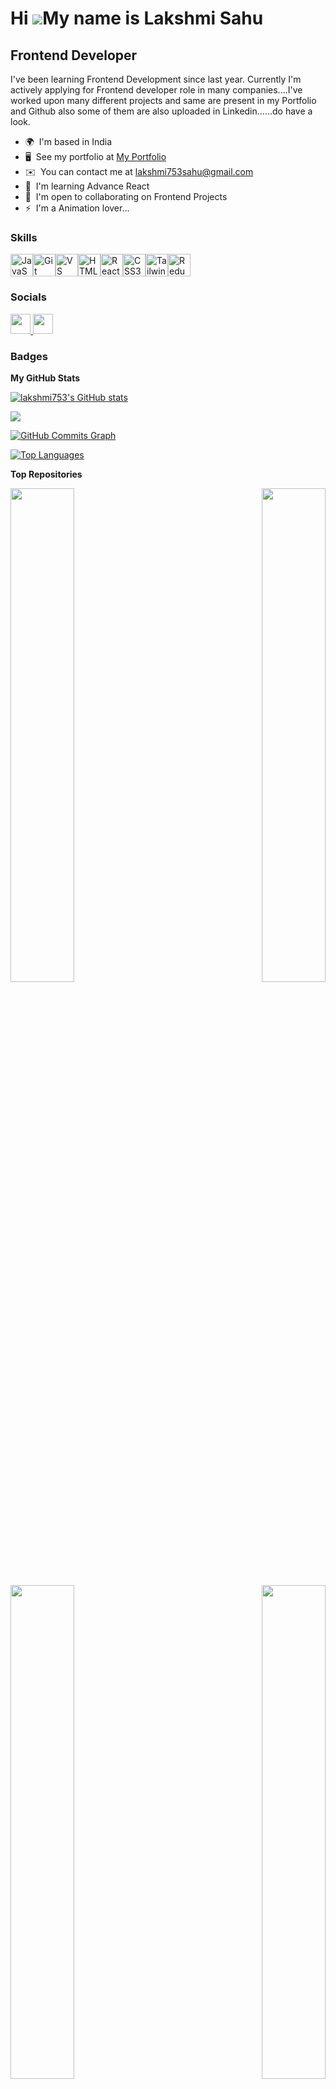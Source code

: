 Hi ![](https://user-images.githubusercontent.com/18350557/176309783-0785949b-9127-417c-8b55-ab5a4333674e.gif)My name is Lakshmi Sahu
====================================================================================================================================

Frontend Developer
------------------

I've been learning Frontend Development since last year. Currently I'm actively applying for Frontend developer role in many companies....I've worked upon many different projects and same are present in my Portfolio and Github also some of them are also uploaded in Linkedin......do have a look.

* 🌍  I'm based in India
* 🖥️  See my portfolio at [My Portfolio](http://my753portfolio.netlify.app/)
* ✉️  You can contact me at [lakshmi753sahu@gmail.com](mailto:lakshmi753sahu@gmail.com)
* 🧠  I'm learning Advance React
* 🤝  I'm open to collaborating on Frontend Projects
* ⚡  I'm a Animation lover...

### Skills


<p align="left">
<a href="https://developer.mozilla.org/en-US/docs/Web/JavaScript" target="_blank" rel="noreferrer"><img src="https://raw.githubusercontent.com/danielcranney/readme-generator/main/public/icons/skills/javascript-colored.svg" width="36" height="36" alt="JavaScript" /></a><a href="https://git-scm.com/" target="_blank" rel="noreferrer"><img src="https://raw.githubusercontent.com/danielcranney/readme-generator/main/public/icons/skills/git-colored.svg" width="36" height="36" alt="Git" /></a><a href="https://code.visualstudio.com/" target="_blank" rel="noreferrer"><img src="https://raw.githubusercontent.com/danielcranney/readme-generator/main/public/icons/skills/visualstudiocode.svg" width="36" height="36" alt="VS Code" /></a><a href="https://developer.mozilla.org/en-US/docs/Glossary/HTML5" target="_blank" rel="noreferrer"><img src="https://raw.githubusercontent.com/danielcranney/readme-generator/main/public/icons/skills/html5-colored.svg" width="36" height="36" alt="HTML5" /></a><a href="https://reactjs.org/" target="_blank" rel="noreferrer"><img src="https://raw.githubusercontent.com/danielcranney/readme-generator/main/public/icons/skills/react-colored.svg" width="36" height="36" alt="React" /></a><a href="https://www.w3.org/TR/CSS/#css" target="_blank" rel="noreferrer"><img src="https://raw.githubusercontent.com/danielcranney/readme-generator/main/public/icons/skills/css3-colored.svg" width="36" height="36" alt="CSS3" /></a><a href="https://tailwindcss.com/" target="_blank" rel="noreferrer"><img src="https://raw.githubusercontent.com/danielcranney/readme-generator/main/public/icons/skills/tailwindcss-colored.svg" width="36" height="36" alt="TailwindCSS" /></a><a href="https://redux.js.org/" target="_blank" rel="noreferrer"><img src="https://raw.githubusercontent.com/danielcranney/readme-generator/main/public/icons/skills/redux-colored.svg" width="36" height="36" alt="Redux" /></a>
</p>


### Socials

<p align="left"> <a href="https://www.github.com/lakshmi753" target="_blank" rel="noreferrer"> <picture> <source media="(prefers-color-scheme: dark)" srcset="https://raw.githubusercontent.com/danielcranney/readme-generator/main/public/icons/socials/github-dark.svg" /> <source media="(prefers-color-scheme: light)" srcset="https://raw.githubusercontent.com/danielcranney/readme-generator/main/public/icons/socials/github.svg" /> <img src="https://raw.githubusercontent.com/danielcranney/readme-generator/main/public/icons/socials/github.svg" width="32" height="32" /> </picture> </a> <a href="https://www.linkedin.com/in/lakshmi-sahu-1b79362a4/" target="_blank" rel="noreferrer"> <picture> <source media="(prefers-color-scheme: dark)" srcset="https://raw.githubusercontent.com/danielcranney/readme-generator/main/public/icons/socials/linkedin-dark.svg" /> <source media="(prefers-color-scheme: light)" srcset="https://raw.githubusercontent.com/danielcranney/readme-generator/main/public/icons/socials/linkedin.svg" /> <img src="https://raw.githubusercontent.com/danielcranney/readme-generator/main/public/icons/socials/linkedin.svg" width="32" height="32" /> </picture> </a></p>

### Badges

<b>My GitHub Stats</b>

<a href="http://www.github.com/lakshmi753"><img src="https://github-readme-stats.vercel.app/api?username=lakshmi753&show_icons=true&hide=&count_private=true&title_color=000000&text_color=14b8a6&icon_color=000000&bg_color=ffffff&hide_border=true&show_icons=true" alt="lakshmi753's GitHub stats" /></a>

<a href="http://www.github.com/lakshmi753"><img src="https://github-readme-streak-stats.herokuapp.com/?user=lakshmi753&stroke=14b8a6&background=ffffff&ring=000000&fire=000000&currStreakNum=14b8a6&currStreakLabel=000000&sideNums=14b8a6&sideLabels=14b8a6&dates=14b8a6&hide_border=true" /></a>

<a href="http://www.github.com/lakshmi753"><img src="https://github-readme-activity-graph.cyclic.app/graph?username=lakshmi753&bg_color=ffffff&color=14b8a6&line=000000&point=14b8a6&area_color=ffffff&area=true&hide_border=true&custom_title=GitHub%20Commits%20Graph" alt="GitHub Commits Graph" /></a>

<a href="https://github.com/lakshmi753" align="left"><img src="https://github-readme-stats.vercel.app/api/top-langs/?username=lakshmi753&langs_count=10&title_color=000000&text_color=14b8a6&icon_color=000000&bg_color=ffffff&hide_border=true&locale=en&custom_title=Top%20%Languages" alt="Top Languages" /></a>

<b>Top Repositories</b>

<div width="100%" align="center"><a href="https://github.com/lakshmi753/Hangman_Game" align="left"><img align="left" width="45%" src="https://github-readme-stats.vercel.app/api/pin/?username=lakshmi753&repo=Hangman_Game&title_color=000000&text_color=14b8a6&icon_color=000000&bg_color=ffffff&hide_border=true&locale=en" /></a><a href="https://github.com/lakshmi753/ToDo_App" align="right"><img align="right" width="45%" src="https://github-readme-stats.vercel.app/api/pin/?username=lakshmi753&repo=ToDo_App&title_color=000000&text_color=14b8a6&icon_color=000000&bg_color=ffffff&hide_border=true&locale=en" /></a></div><br /><br /><br /><br /><br /><br /><br />

<br /><br /><br /><br /><br />

<div width="100%" align="center"><a href="https://github.com/lakshmi753/CountDown_Timer" align="left"><img align="left" width="45%" src="https://github-readme-stats.vercel.app/api/pin/?username=lakshmi753&repo=CountDown_Timer&title_color=000000&text_color=14b8a6&icon_color=000000&bg_color=ffffff&hide_border=true&locale=en" /></a><a href="https://github.com/lakshmi753/DiceRoll_Game" align="right"><img align="right" width="45%" src="https://github-readme-stats.vercel.app/api/pin/?username=lakshmi753&repo=DiceRoll_Game&title_color=000000&text_color=14b8a6&icon_color=000000&bg_color=ffffff&hide_border=true&locale=en" /></a></div>
